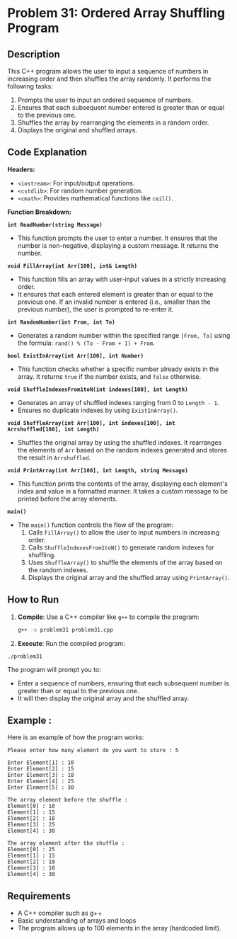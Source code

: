 # Problem 31: Ordered Array Shuffling Program

## Description
This C++ program allows the user to input a sequence of numbers in increasing order and then shuffles the array randomly. It performs the following tasks:
1. Prompts the user to input an ordered sequence of numbers.
2. Ensures that each subsequent number entered is greater than or equal to the previous one.
3. Shuffles the array by rearranging the elements in a random order.
4. Displays the original and shuffled arrays.

## Code Explanation

**Headers:**
- `<iostream>`: For input/output operations.
- `<cstdlib>`: For random number generation.
- `<cmath>`: Provides mathematical functions like `ceil()`.

**Function Breakdown:**

**`int ReadNumber(string Message)`**
- This function prompts the user to enter a number. It ensures that the number is non-negative, displaying a custom message. It returns the number.

**`void FillArray(int Arr[100], int& Length)`**
- This function fills an array with user-input values in a strictly increasing order.
- It ensures that each entered element is greater than or equal to the previous one. If an invalid number is entered (i.e., smaller than the previous number), the user is prompted to re-enter it.

**`int RandomNumber(int From, int To)`**
- Generates a random number within the specified range `[From, To]` using the formula: `rand() % (To - From + 1) + From`.

**`bool ExistInArray(int Arr[100], int Number)`**
- This function checks whether a specific number already exists in the array. It returns `true` if the number exists, and `false` otherwise.

**`void ShuffleIndexesFrom1toN(int indexes[100], int Length)`**
- Generates an array of shuffled indexes ranging from 0 to `Length - 1`. 
- Ensures no duplicate indexes by using `ExistInArray()`.

**`void ShuffleArray(int Arr[100], int indexes[100], int Arrshuffled[100], int Length)`**
- Shuffles the original array by using the shuffled indexes. It rearranges the elements of `Arr` based on the random indexes generated and stores the result in `Arrshuffled`.

**`void PrintArray(int Arr[100], int Length, string Message)`**
- This function prints the contents of the array, displaying each element's index and value in a formatted manner. It takes a custom message to be printed before the array elements.

**`main()`**
- The `main()` function controls the flow of the program:
  1. Calls `FillArray()` to allow the user to input numbers in increasing order.
  2. Calls `ShuffleIndexesFrom1toN()` to generate random indexes for shuffling.
  3. Uses `ShuffleArray()` to shuffle the elements of the array based on the random indexes.
  4. Displays the original array and the shuffled array using `PrintArray()`.

## How to Run

1. **Compile**: Use a C++ compiler like `g++` to compile the program:
   ```bash
   g++ -o problem31 problem31.cpp
   ```

 2. **Execute**: Run the compiled program:
 ```
./problem31
 ```
The program will prompt you to:
  * Enter a sequence of numbers, ensuring that each subsequent number is greater than or equal to the previous one.
  * It will then display the original array and the shuffled array.

## Example :
Here is an example of how the program works:

```
Please enter how many element do you want to store : 5

Enter Element[1] : 10
Enter Element[2] : 15
Enter Element[3] : 18
Enter Element[4] : 25
Enter Element[5] : 30

The array element before the shuffle : 
Element[0] : 10
Element[1] : 15
Element[2] : 18
Element[3] : 25
Element[4] : 30

The array element after the shuffle : 
Element[0] : 25
Element[1] : 15
Element[2] : 18
Element[3] : 10
Element[4] : 30
```

## Requirements
- A C++ compiler such as g++
- Basic understanding of arrays and loops
- The program allows up to 100 elements in the array (hardcoded limit).